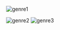 ![genre1](https://user-images.githubusercontent.com/98634205/177039188-c6c16f5d-fafe-4224-bf91-52bcdafe4b55.jpg)

![genre2](https://user-images.githubusercontent.com/98634205/177039213-52ef417c-c26b-46f0-b577-9e82935dd564.jpg)
![genre3](https://user-images.githubusercontent.com/98634205/177039269-79d0dc14-c2bc-4fd6-a8b6-923879330952.png)
